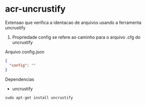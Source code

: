 # acr-uncrustify

Extensao que verifica a identacao de arquivos usando a ferramenta uncrustify

1. Propriedade config se refere ao caminho para o arquivo .cfg do uncrustify

Arquivo config.json

```json
{
  "config": ""
}
```

Dependencias

- uncrustify

```shell
sudo apt-get install uncrustify
```
